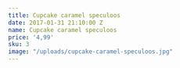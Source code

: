 ```yaml
---
title: Cupcake caramel speculoos
date: 2017-01-31 21:10:00 Z
name: Cupcake caramel speculoos
price: '4,99'
sku: 3
image: "/uploads/cupcake-caramel-speculoos.jpg"
---
```


